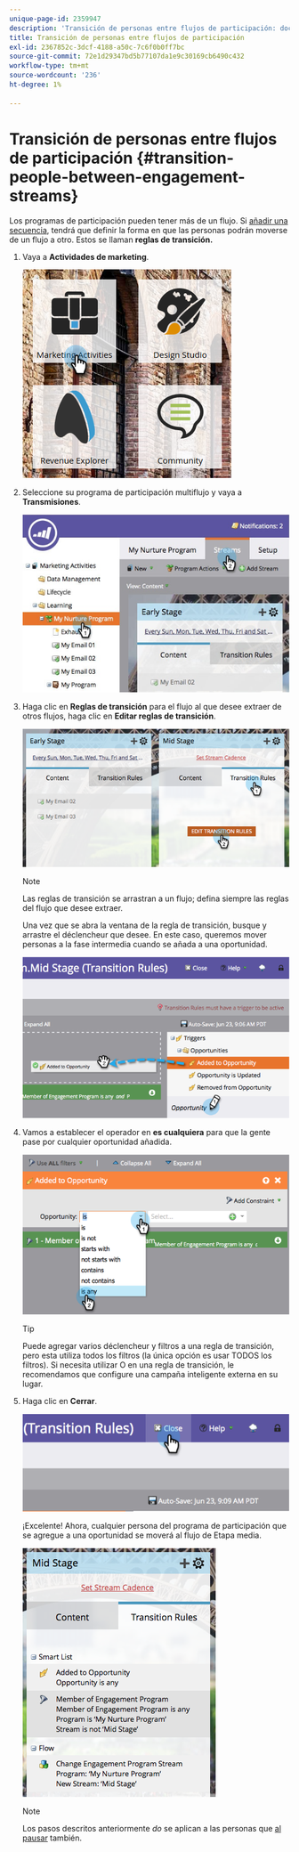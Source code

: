 ```yaml
---
unique-page-id: 2359947
description: 'Transición de personas entre flujos de participación: documentos de Marketo: documentación del producto'
title: Transición de personas entre flujos de participación
exl-id: 2367852c-3dcf-4188-a50c-7c6f0b0ff7bc
source-git-commit: 72e1d29347bd5b77107da1e9c30169cb6490c432
workflow-type: tm+mt
source-wordcount: '236'
ht-degree: 1%

---
```


# Transición de personas entre flujos de participación {#transition-people-between-engagement-streams}

Los programas de participación pueden tener más de un flujo. Si [añadir una secuencia](/help/marketo/product-docs/email-marketing/drip-nurturing/creating-an-engagement-program/add-a-stream.md), tendrá que definir la forma en que las personas podrán moverse de un flujo a otro. Estos se llaman **reglas de transición.**

1. Vaya a **Actividades de marketing**.

   ![](assets/ma.png)

1. Seleccione su programa de participación multiflujo y vaya a **Transmisiones**.

   ![](assets/multistream.jpg)

1. Haga clic en **Reglas de transición** para el flujo al que desee extraer de otros flujos, haga clic en **Editar reglas de transición**.

   ![](assets/image2014-9-15-18-3a10-3a18.png)

   >[!NOTE]
   >
   >Las reglas de transición se arrastran a un flujo; defina siempre las reglas del flujo que desee extraer.

   Una vez que se abra la ventana de la regla de transición, busque y arrastre el déclencheur que desee. En este caso, queremos mover personas a la fase intermedia cuando se añada a una oportunidad.

   ![](assets/image2014-9-15-18-3a10-3a46.png)

1. Vamos a establecer el operador en **es cualquiera** para que la gente pase por cualquier oportunidad añadida.

   ![](assets/image2014-9-15-18-3a11-3a14.png)

   >[!TIP]
   >
   >Puede agregar varios déclencheur y filtros a una regla de transición, pero esta utiliza todos los filtros (la única opción es usar TODOS los filtros). Si necesita utilizar O en una regla de transición, le recomendamos que configure una campaña inteligente externa en su lugar.

1. Haga clic en **Cerrar**.

   ![](assets/image2014-9-15-18-3a11-3a23.png)

   ¡Excelente! Ahora, cualquier persona del programa de participación que se agregue a una oportunidad se moverá al flujo de Etapa media.

   ![](assets/image2014-9-15-18-3a11-3a29.png)

   >[!NOTE]
   >
   >Los pasos descritos anteriormente *do* se aplican a las personas que [al pausar](/help/marketo/product-docs/email-marketing/drip-nurturing/using-engagement-programs/pause-people-in-an-engagement-program.md) también.
